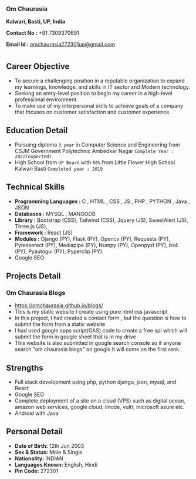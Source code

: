 ### Om Chaurasia


**Kalwari, Basti, UP, India**

**Contact No :** +91 7309370691

**Email Id :** omchaurasia272301up@gmail.com
#

## Career Objective
- To secure a challenging position in a reputable organization to expand my learnings, knowledge, and skills in IT sector and Modern technology.
- Seeking an entry-level position to begin my career in a high-level professional environment.
- To make use of my interpersonal skills to achieve goals of a company that focuses on customer satisfaction and customer experience.

## Education Detail
- Pursuing diploma `3 year` in Computer Science and Engineering
 from CSJM Government Polytechnic Ambedkar Nagar `Complete Year : 2022(expected)`
- High School from `UP Board` with `80%` from Little Flower High School Kalwari Basti `Completed year : 2019`

## Technical Skills
- **Programming Languages :** C , HTML , CSS , JS , PHP , PYTHON , Java ,  JSON
- **Databases :** MYSQL , MANGODB 
- **Library :** Bootstrap (CSS),
Tailwind (CSS),
Jquery (JS),
SweetAlert (JS),
Three.js (JS),
- **Framework :** React (JS)
- **Modules :** Django (PY), Flask (PY), Opencv (PY), Requests (PY), Pytesserect (PY), Mediapipe (PY), Numpy (PY), Openpyxl (PY), bs4 (PY), Pyautogui (PY), Pyperclip (PY)
- Google SEO 
## Projects Detail
### Om Chaurasia Blogs
- https://omchaurasia.github.io/blogs/
- This is my static website I create using pure html css javascript
- In this project, I had created a contact form , but the question is how to submit the form from a static website
- I had used google apps script(GAS) code to create a free api which will submit the form in google sheet that is in my drive
- This website is also submitted in google search console so if anyone search "om chaurasia blogs" on google it will come on the first rank.
## Strengths
- Full stack development using php, python django, json, mysql, and React
- Google SEO 
- Complete deployment of a site on a cloud (VPS) such as digital ocean, amazon web services, google cloud, linode, vultr, microsoft azure etc.
- Android with Java 

## Personal Detail

- **Date of Birth:** 12th Jun 2003
- **Sex & Status:** Male & Single
- **Nationality:** INDIAN
- **Languages Known:** English, Hindi
- **Pin Code:** 272301